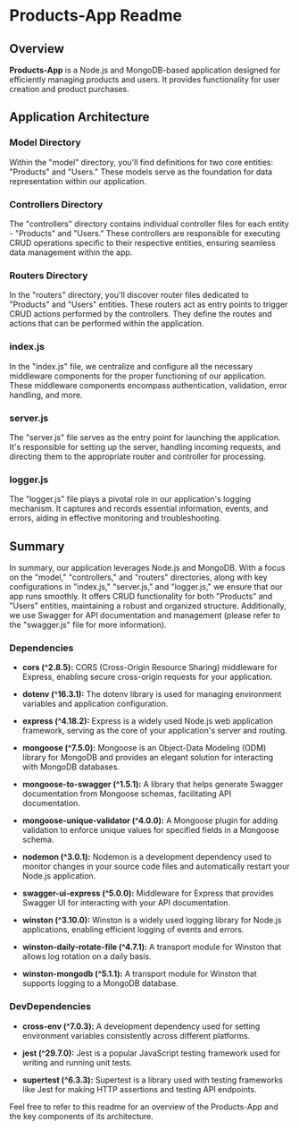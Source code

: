 
# Products-App Readme

## Overview

**Products-App** is a Node.js and MongoDB-based application designed for efficiently managing products and users. It provides functionality for user creation and product purchases.

## Application Architecture

### Model Directory
Within the "model" directory, you'll find definitions for two core entities: "Products" and "Users." These models serve as the foundation for data representation within our application.

### Controllers Directory
The "controllers" directory contains individual controller files for each entity - "Products" and "Users." These controllers are responsible for executing CRUD operations specific to their respective entities, ensuring seamless data management within the app.

### Routers Directory
In the "routers" directory, you'll discover router files dedicated to "Products" and "Users" entities. These routers act as entry points to trigger CRUD actions performed by the controllers. They define the routes and actions that can be performed within the application.

### index.js
In the "index.js" file, we centralize and configure all the necessary middleware components for the proper functioning of our application. These middleware components encompass authentication, validation, error handling, and more.

### server.js
The "server.js" file serves as the entry point for launching the application. It's responsible for setting up the server, handling incoming requests, and directing them to the appropriate router and controller for processing.

### logger.js
The "logger.js" file plays a pivotal role in our application's logging mechanism. It captures and records essential information, events, and errors, aiding in effective monitoring and troubleshooting.

## Summary

In summary, our application leverages Node.js and MongoDB. With a focus on the "model," "controllers," and "routers" directories, along with key configurations in "index.js," "server.js," and "logger.js," we ensure that our app runs smoothly. It offers CRUD functionality for both "Products" and "Users" entities, maintaining a robust and organized structure. Additionally, we use Swagger for API documentation and management (please refer to the "swagger.js" file for more information).

### Dependencies

- **cors (^2.8.5):** CORS (Cross-Origin Resource Sharing) middleware for Express, enabling secure cross-origin requests for your application.

- **dotenv (^16.3.1):** The dotenv library is used for managing environment variables and application configuration.

- **express (^4.18.2):** Express is a widely used Node.js web application framework, serving as the core of your application's server and routing.

- **mongoose (^7.5.0):** Mongoose is an Object-Data Modeling (ODM) library for MongoDB and provides an elegant solution for interacting with MongoDB databases.

- **mongoose-to-swagger (^1.5.1):** A library that helps generate Swagger documentation from Mongoose schemas, facilitating API documentation.

- **mongoose-unique-validator (^4.0.0):** A Mongoose plugin for adding validation to enforce unique values for specified fields in a Mongoose schema.

- **nodemon (^3.0.1):** Nodemon is a development dependency used to monitor changes in your source code files and automatically restart your Node.js application.

- **swagger-ui-express (^5.0.0):** Middleware for Express that provides Swagger UI for interacting with your API documentation.

- **winston (^3.10.0):** Winston is a widely used logging library for Node.js applications, enabling efficient logging of events and errors.

- **winston-daily-rotate-file (^4.7.1):** A transport module for Winston that allows log rotation on a daily basis.

- **winston-mongodb (^5.1.1):** A transport module for Winston that supports logging to a MongoDB database.

### DevDependencies

- **cross-env (^7.0.3):** A development dependency used for setting environment variables consistently across different platforms.

- **jest (^29.7.0):** Jest is a popular JavaScript testing framework used for writing and running unit tests.

- **supertest (^6.3.3):** Supertest is a library used with testing frameworks like Jest for making HTTP assertions and testing API endpoints.

Feel free to refer to this readme for an overview of the Products-App and the key components of its architecture.

